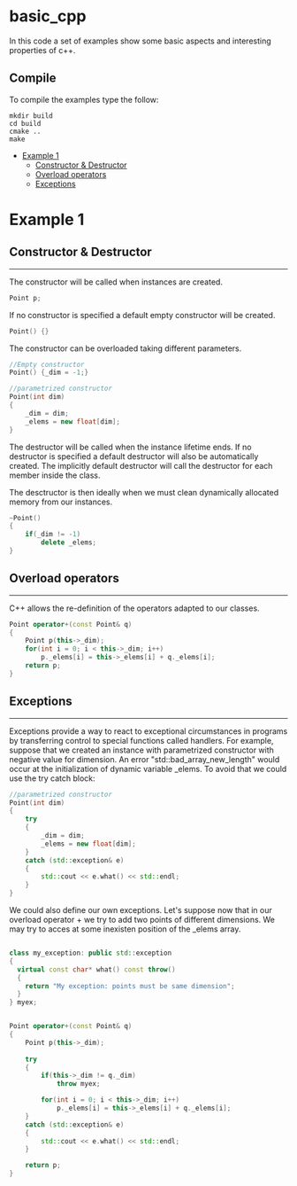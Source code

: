 # basic_cpp

In this code a set of examples show some basic aspects and interesting properties of c++.

Compile
-------
To compile the examples type the follow:

```
mkdir build
cd build
cmake ..
make
```

- [Example 1](#Example)
  - [Constructor & Destructor](#Constructor_&_Destructor)
  - [Overload operators](#Overload_operators)
  - [Exceptions](#Exceptions)

# Example 1

## Constructor & Destructor
---------------------------

The constructor will be called when instances are created. 
```cpp
Point p;
```

If no constructor is specified a default empty constructor will be created.
```cpp
Point() {}
```

The constructor can be overloaded taking different parameters.
```cpp
//Empty constructor
Point() {_dim = -1;}

//parametrized constructor
Point(int dim)
{
	_dim = dim;
	_elems = new float[dim];
}
```

The destructor will be called when the instance lifetime ends. 
If no destructor is specified a default destructor will also be automatically created.
The implicitly default destructor will call the destructor for each member inside the class. 

The desctructor is then ideally when we must clean dynamically allocated memory from our instances.
```cpp
~Point()
{
	if(_dim != -1)
		delete _elems;
}
```


## Overload operators
---------------------
C++ allows the re-definition of the operators adapted to our classes.

```cpp
Point operator+(const Point& q) 
{
	Point p(this->_dim);
    for(int i = 0; i < this->_dim; i++)
    	p._elems[i] = this->_elems[i] + q._elems[i];
    return p;
}
```


## Exceptions
-------------
Exceptions provide a way to react to exceptional circumstances in programs by transferring control to special functions called handlers.
For example, suppose that we created an instance with parametrized constructor with negative value for dimension. 
An error "std::bad_array_new_length" would occur at the initialization of dynamic variable _elems. To avoid that we could use
the try catch block: 

```cpp
//parametrized constructor
Point(int dim)
{
	try
	{
		_dim = dim;
		_elems = new float[dim];
	}
	catch (std::exception& e)
	{
		std::cout << e.what() << std::endl;
	}
}
```

We could also define our own exceptions. Let's suppose now that in our overload operator + we try to add two points of different dimensions.
We may try to acces at some inexisten position of the _elems array. 

```cpp

class my_exception: public std::exception
{
  virtual const char* what() const throw()
  {
    return "My exception: points must be same dimension";
  }
} myex;


Point operator+(const Point& q) 
{
	Point p(this->_dim);
			
    try
	{
		if(this->_dim != q._dim)
			throw myex;

		for(int i = 0; i < this->_dim; i++)
			p._elems[i] = this->_elems[i] + q._elems[i];					
	}
	catch (std::exception& e)
	{
		std::cout << e.what() << std::endl;
	}

	return p;
}
```

